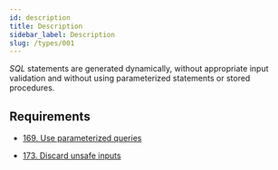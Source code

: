 ```yaml
---
id: description
title: Description
sidebar_label: Description
slug: /types/001
---
```


*SQL* statements are generated dynamically,
without appropriate input validation and without using parameterized statements
or stored procedures.

## Requirements

- [169. Use parameterized queries](/criteria/source/169)

- [173. Discard unsafe inputs](/criteria/source/173)
